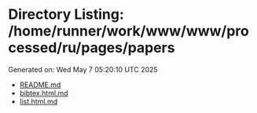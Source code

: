 # Directory Listing: /home/runner/work/www/www/processed/ru/pages/papers
Generated on: Wed May  7 05:20:10 UTC 2025

- [README.md](README.md)
- [bibtex.html.md](bibtex.html.md)
- [list.html.md](list.html.md)
